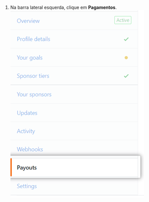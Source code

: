 1. Na barra lateral esquerda, clique em **Pagamentos**. ![Aba de camadas do patrocínio](/assets/images/help/sponsors/payouts-tab.png)
